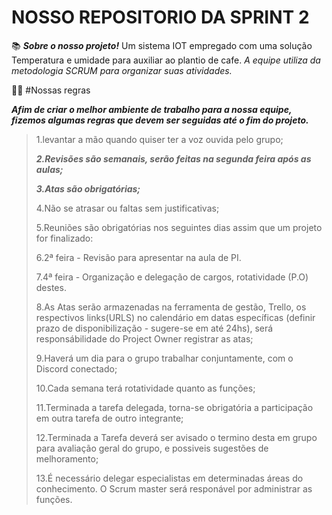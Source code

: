 # NOSSO REPOSITORIO DA SPRINT 2
📚  ***Sobre o nosso projeto!***
Um sistema IOT empregado com uma solução Temperatura e umidade para auxiliar ao plantio de cafe.
 *A equipe utiliza da metodologia SCRUM para organizar suas atividades.*
 
 
 🧑‍💼  #Nossas regras
 
***Afim de criar o melhor ambiente de trabalho para a nossa equipe, fizemos algumas regras que devem ser seguidas até o fim do projeto.***
 
> 1.levantar a mão quando quiser ter a voz ouvida pelo grupo;
> 
> ***2.Revisões são semanais, serão feitas na segunda feira após as aulas;***
> 
> ***3.Atas são obrigatórias;***
> 
> 4.Não se atrasar ou faltas sem justificativas;
> 
> 5.Reuniões são obrigatórias nos seguintes dias assim que um projeto for finalizado:
> 
> 6.2ª feira - Revisão para apresentar na aula de PI.
> 
> 7.4ª feira - Organização e delegação de cargos, rotatividade (P.O) destes.
> 
> 8.As Atas serão armazenadas na ferramenta de gestão, Trello, os respectivos links(URLS) no calendário em datas específicas (definir prazo de disponibilização - sugere-se em até 24hs), será responsábilidade do Project Owner registrar as atas;
> 
> 9.Haverá um dia para o grupo trabalhar conjuntamente, com o Discord conectado;
> 
> 10.Cada semana terá rotatividade quanto as funções;
> 
> 11.Terminada a tarefa delegada, torna-se obrigatória a participação em outra tarefa de outro integrante;
> 
> 12.Terminada a Tarefa deverá ser avisado o termino desta em grupo para avaliação geral do grupo, e possiveis sugestões de melhoramento;
> 
> 13.É necessário delegar especialistas em determinadas áreas do conhecimento. O Scrum master será responável por administrar as funções.

